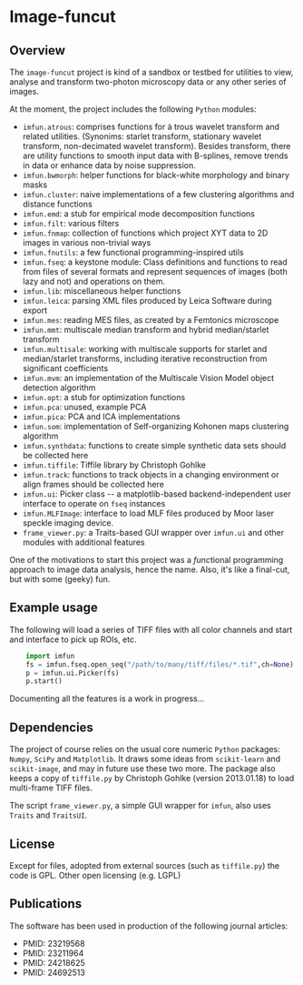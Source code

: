 # Image-funcut

## Overview

The `image-funcut` project is kind of a sandbox or testbed for utilities to
view, analyse and transform two-photon microscopy data or any other series of
images.

At the moment, the project includes the following `Python` modules:
  - `imfun.atrous`: comprises functions for à trous wavelet transform and
  related utilities. (Synonims: starlet transform, stationary wavelet
  transform, non-decimated 
  wavelet transform). Besides transform, there are utility functions to smooth
  input data with B-splines, remove trends in data or enhance data by noise
  suppression. 
  - `imfun.bwmorph`: helper functions for black-white morphology and binary
    masks
  - `imfun.cluster`: naive implementations of a few clustering algorithms and
    distance functions
  - `imfun.emd`: a stub for empirical mode decomposition functions
  - `imfun.filt`: various filters
  - `imfun.fnmap`: collection of functions which project XYT data to 2D images
    in various non-trivial ways
  - `imfun.fnutils`: a few functional programming-inspired utils
  - `imfun.fseq`: a keystone module: Class definitions and functions to read
    from files of several formats and represent sequences of images (both lazy
    and not) and operations on them.
  - `imfun.lib`: miscellaneous helper functions
  - `imfun.leica`: parsing XML files produced by Leica Software during export
  - `imfun.mes`: reading MES files, as created by a Femtonics microscope
  - `imfun.mmt`: multiscale median transform and hybrid median/starlet
    transform 
  - `imfun.multisale`: working with multiscale supports for starlet and
    median/starlet transforms, including iterative reconstruction from
    significant coefficients
  - `imfun.mvm`: an implementation of the Multiscale Vision Model object
    detection algorithm
  - `imfun.opt`: a stub for optimization functions
  - `imfun.pca`: unused, example PCA
  - `imfun.pica`: PCA and ICA implementations
  - `imfun.som`: implementation of Self-organizing Kohonen maps clustering
    algorithm
  - `imfun.synthdata`: functions to create simple synthetic data sets should be
    collected here
  - `imfun.tiffile`: Tiffile library by Christoph Gohlke
  - `imfun.track`: functions to track objects in a changing environment or
    align frames should be collected here
  - `imfun.ui`: Picker class -- a matplotlib-based backend-independent user
    interface to operate on `fseq` instances
  - `imfun.MLFImage`: interface to load MLF files produced by Moor laser
    speckle imaging device.
  - `frame_viewer.py`: a Traits-based GUI wrapper over `imfun.ui` and other
    modules  with additional features

One of the motivations to start this project was a *func*tional
programming approach to image data analysis, hence the name. Also, it's like a
final-cut, but with some (geeky) fun.

## Example usage
The following will load a series of TIFF files with all color channels and
start and interface to pick up ROIs, etc.
```python
    import imfun
    fs = imfun.fseq.open_seq("/path/to/many/tiff/files/*.tif",ch=None)
    p = imfun.ui.Picker(fs)
    p.start()
```
Documenting all the features is a work in progress...

## Dependencies

The project of course relies on the usual core numeric `Python` packages:
`Numpy`, `SciPy` and `Matplotlib`. It draws some ideas from `scikit-learn` and
`scikit-image`, and may in future use these two more. The package also keeps a
copy of  `tiffile.py` by Christoph Gohlke (version 2013.01.18) to load
multi-frame TIFF files.

The script `frame_viewer.py`, a simple GUI wrapper for `imfun`, also uses
`Traits` and `TraitsUI`.

## License

Except for files, adopted from external sources (such as `tiffile.py`) the code
is GPL. Other open licensing (e.g. LGPL)

## Publications
The software has been used in production of the following journal articles:
  - PMID: 23219568
  - PMID: 23211964
  - PMID: 24218625
  - PMID: 24692513 
